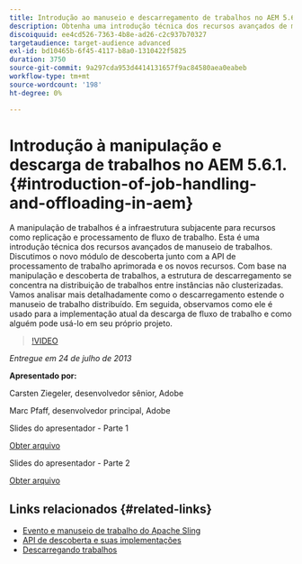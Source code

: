 ```yaml
---
title: Introdução ao manuseio e descarregamento de trabalhos no AEM 5.6.1.
description: Obtenha uma introdução técnica dos recursos avançados de manipulação de trabalhos. A manipulação de trabalhos é a infraestrutura subjacente para recursos como replicação e processamento de fluxo de trabalho. Saiba mais sobre o módulo de descoberta juntamente com a API de processamento de trabalho aprimorada e novos recursos.
discoiquuid: ee4cd526-7363-4b8e-ad26-c2c937b70327
targetaudience: target-audience advanced
exl-id: bd10465b-6f45-4117-b8a0-1310422f5825
duration: 3750
source-git-commit: 9a297cda953d4414131657f9ac84580aea0eabeb
workflow-type: tm+mt
source-wordcount: '198'
ht-degree: 0%

---
```


# Introdução à manipulação e descarga de trabalhos no AEM 5.6.1. {#introduction-of-job-handling-and-offloading-in-aem}

A manipulação de trabalhos é a infraestrutura subjacente para recursos como replicação e processamento de fluxo de trabalho. Esta é uma introdução técnica dos recursos avançados de manuseio de trabalhos. Discutimos o novo módulo de descoberta junto com a API de processamento de trabalho aprimorada e os novos recursos. Com base na manipulação e descoberta de trabalhos, a estrutura de descarregamento se concentra na distribuição de trabalhos entre instâncias não clusterizadas. Vamos analisar mais detalhadamente como o descarregamento estende o manuseio de trabalho distribuído. Em seguida, observamos como ele é usado para a implementação atual da descarga de fluxo de trabalho e como alguém pode usá-lo em seu próprio projeto.

>[!VIDEO](https://video.tv.adobe.com/v/19580/?quality=9)

*Entregue em 24 de julho de 2013*

**Apresentado por:**

Carsten Ziegeler, desenvolvedor sênior, Adobe

Marc Pfaff, desenvolvedor principal, Adobe

Slides do apresentador - Parte 1

[Obter arquivo](assets/jobhandling.pdf)

Slides do apresentador - Parte 2

[Obter arquivo](assets/offloading.pdf)

## Links relacionados {#related-links}

* [Evento e manuseio de trabalho do Apache Sling](https://sling.apache.org/documentation/bundles/apache-sling-eventing-and-job-handling.html)
* [API de descoberta e suas implementações](https://sling.apache.org/documentation/bundles/discovery-api-and-impl.html)
* [Descarregando trabalhos](https://docs.adobe.com/docs/en/cq/current/deploying/offloading.html)
